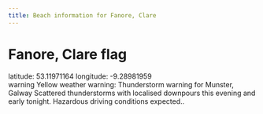 ```yaml
---
title: Beach information for Fanore, Clare
---
```

# Fanore, Clare <span class="material-icons blue-flag">flag</span>

<div class="location-info">latitude: 53.11971164 longitude: -9.28981959</div>
<div id="met-eireann-warnings"><span class="material-icons yellow-warning">warning</span>&nbsp;Yellow weather warning: Thunderstorm warning for Munster, Galway Scattered thunderstorms with localised downpours this evening and early tonight. Hazardous driving conditions expected..&nbsp;</div>
<div></div>